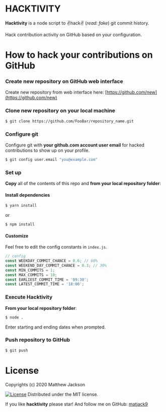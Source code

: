 HACKTIVITY
===================

**Hacktivity** is a node script to ✌️hack✌️ (*read: fake*) git commit history.

Hack contribution activity on GitHub based on your configuration.

How to hack your contributions on GitHub
===================================

### Create new repository on GitHub web interface

Create new repository from web interface here:
[https://github.com/new](https://github.com/new)

### Clone new repository on your local machine

```bash
$ git clone https://github.com/FooBar/repository_name.git
```

### Configure git

Configure git with **your github.com account user email** for hacked contributions to show up on your profile.

```bash
$ git config user.email "you@example.com"
```

### Set up

**Copy** all of the contents of this repo and **from your local repository folder**:

#### Install dependencies

```bash
$ yarn install
```

or

```bash
$ npm install
```

#### Customize

Feel free to edit the config constants in `index.js`.

```javascript
// config
const WEEKDAY_COMMIT_CHANCE = 0.6; // 60%
const WEEKEND_DAY_COMMIT_CHANCE = 0.3; // 30%
const MIN_COMMITS = 1;
const MAX_COMMITS = 10;
const EARLIEST_COMMIT_TIME = '09:30';
const LATEST_COMMIT_TIME = '18:00';
```

### Execute Hacktivity

**From your local repository folder**:

```bash
$ node .
```

Enter starting and ending dates when prompted.

### Push repository to GitHub

```bash
$ git push
```

License
=======

Copyrights (c) 2020 Matthew Jackson

[![License][license-MIT]][license-url]
Distributed under the MIT license.

If you like **hacktivity** please star!
And follow me on GitHub: [matjack9](https://github.com/matjack9)

[license-MIT]: https://img.shields.io/badge/Licence-MIT-green.svg
[license-url]: LICENSE
